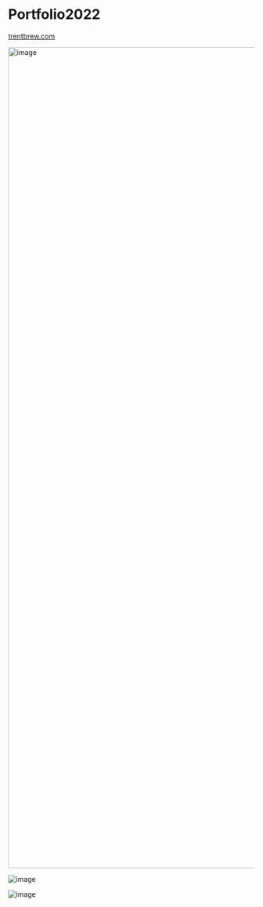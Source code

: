 # Portfolio2022
[trentbrew.com](https://trentbrew.com)

<img width="1674" alt="image" src="https://user-images.githubusercontent.com/32501733/173249786-b40079c8-ae24-4de4-9209-43d508f5cc4d.png">

![image](https://user-images.githubusercontent.com/32501733/173249839-f9cb34eb-55b7-4440-8802-8ab558a3d714.png)

![image](https://user-images.githubusercontent.com/32501733/173250035-ccdb778d-f86f-47ac-af55-1d1c7c95a503.png)
